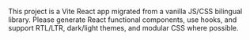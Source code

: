 <!-- Use this file to provide workspace-specific custom instructions to Copilot. For more details, visit https://code.visualstudio.com/docs/copilot/copilot-customization#_use-a-githubcopilotinstructionsmd-file -->

This project is a Vite React app migrated from a vanilla JS/CSS bilingual library. Please generate React functional components, use hooks, and support RTL/LTR, dark/light themes, and modular CSS where possible.

